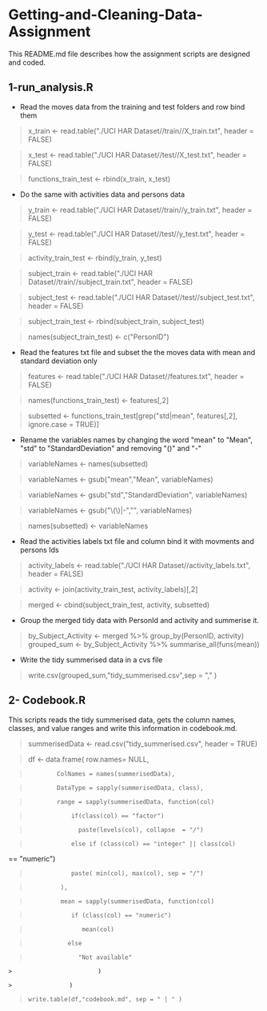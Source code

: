 # Getting-and-Cleaning-Data-Assignment

This README.md file describes how the assignment scripts are designed and coded.

## 1-run_analysis.R

* Read the moves data from the training and test folders and row bind them

> x_train <- read.table("./UCI HAR Dataset//train//X_train.txt", header = FALSE)

> x_test <- read.table("./UCI HAR Dataset//test//X_test.txt", header = FALSE)

> functions_train_test <- rbind(x_train, x_test)


* Do the same with activities data and persons data

> y_train <- read.table("./UCI HAR Dataset//train//y_train.txt", header = FALSE)

> y_test <- read.table("./UCI HAR Dataset//test//y_test.txt", header = FALSE)

> activity_train_test <- rbind(y_train, y_test)


> subject_train <- read.table("./UCI HAR Dataset//train//subject_train.txt", header = FALSE)

> subject_test <- read.table("./UCI HAR Dataset//test//subject_test.txt", header = FALSE)

> subject_train_test <- rbind(subject_train, subject_test)

> names(subject_train_test) <- c("PersonID")


* Read the features txt file and subset the the moves data with mean and standard deviation only

> features <- read.table("./UCI HAR Dataset//features.txt", header = FALSE)

> names(functions_train_test) <- features[,2]

> subsetted <- functions_train_test[grep("std|mean", features[,2], ignore.case = TRUE)]

* Rename the variables names by changing the word "mean" to "Mean", "std" to "StandardDeviation" and removing "()" and "-"

> variableNames <- names(subsetted)

> variableNames <- gsub("mean","Mean", variableNames)

> variableNames <- gsub("std","StandardDeviation", variableNames)

> variableNames <- gsub("\\(\\)|-","", variableNames)

> names(subsetted) <- variableNames


* Read the activities labels txt file and column bind it with movments and persons Ids

> activity_labels <- read.table("./UCI HAR Dataset//activity_labels.txt", header = FALSE)

>activity <- join(activity_train_test, activity_labels)[,2]

> merged <- cbind(subject_train_test, activity, subsetted)

* Group the merged tidy data with PersonId and activity and summerise it.

> by_Subject_Activity <- merged %>% group_by(PersonID, activity)
grouped_sum <- by_Subject_Activity %>% summarise_all(funs(mean))


* Write the tidy summerised data in a cvs file

> write.csv(grouped_sum,"tidy_summerised.csv",sep = "," )



## 2- Codebook.R
This scripts reads the tidy summerised data, gets the column names, classes, and value ranges and  write this information in  codebook.md.

> summerisedData <- read.csv("tidy_summerised.csv", header = TRUE)


> df <- data.frame( row.names= NULL,

>             ColNames = names(summerisedData),

>             DataType = sapply(summerisedData, class),

>             range = sapply(summerisedData, function(col)

>                 if(class(col) == "factor")

>                   paste(levels(col), collapse  = "/")

>                 else if (class(col) == "integer" || class(col) 
== "numeric")

 >                 paste( min(col), max(col), sep = "/")

 >              ),

 >              mean = sapply(summerisedData, function(col)

  >                 if (class(col) == "numeric")

 >                    mean(col)

   >                else
> 

  >                   "Not available"
    >                        )

    >                )

                
  >     write.table(df,"codebook.md", sep = " | " )          
             

 